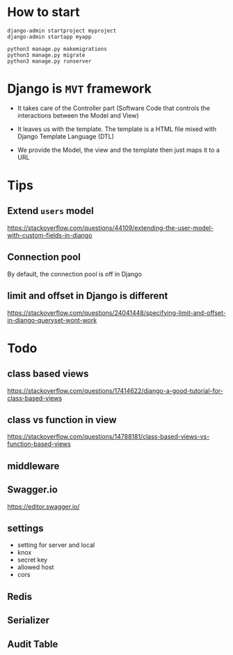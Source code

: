 # How to start

```
django-admin startproject myproject
django-admin startapp myapp

python3 manage.py makemigrations
python3 manage.py migrate
python3 manage.py runserver
```


# Django is `MVT` framework

* It takes care of the Controller part (Software Code that controls the interactions between the Model and View)

* It leaves us with the template. The template is a HTML file mixed with Django Template Language (DTL)

* We provide the Model, the view and the template then just maps it to a URL

# Tips

## Extend `users` model
https://stackoverflow.com/questions/44109/extending-the-user-model-with-custom-fields-in-django

## Connection pool  
By default, the connection pool is off in Django

## limit and offset in Django is different  
https://stackoverflow.com/questions/24041448/specifying-limit-and-offset-in-django-queryset-wont-work

# Todo
## class based views
https://stackoverflow.com/questions/17414622/django-a-good-tutorial-for-class-based-views

## class vs function in view  
https://stackoverflow.com/questions/14788181/class-based-views-vs-function-based-views

## middleware 

## Swagger.io  
https://editor.swagger.io/

## settings
* setting for server and local
* knox
* secret key
* allowed host
* cors

## Redis

## Serializer

## Audit Table


